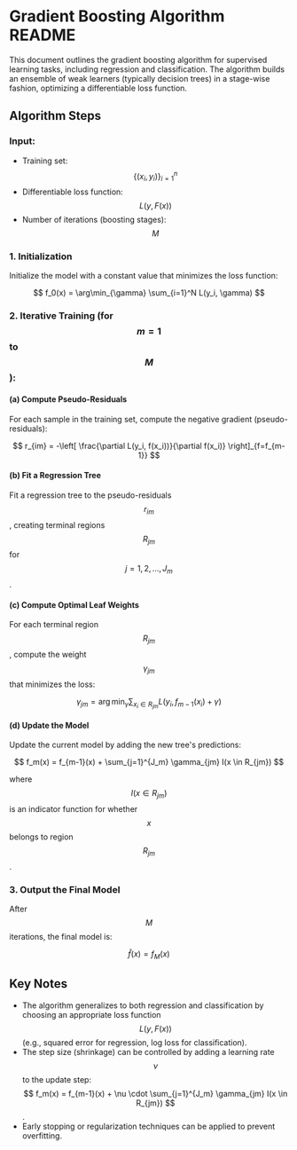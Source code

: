 # Gradient Boosting Algorithm README

This document outlines the gradient boosting algorithm for supervised learning tasks, including regression and classification. The algorithm builds an ensemble of weak learners (typically decision trees) in a stage-wise fashion, optimizing a differentiable loss function.

## Algorithm Steps

### Input:
- Training set: $$ \{(x_i, y_i)\}_{i=1}^n $$
- Differentiable loss function: $$ L(y, F(x)) $$
- Number of iterations (boosting stages): $$ M $$

### 1. Initialization
Initialize the model with a constant value that minimizes the loss function:

$$  
f_0(x) = \arg\min_{\gamma} \sum_{i=1}^N L(y_i, \gamma)  
$$

### 2. Iterative Training (for $$ m = 1 $$ to $$ M $$):
#### (a) Compute Pseudo-Residuals
For each sample in the training set, compute the negative gradient (pseudo-residuals):

$$  
r_{im} = -\left[ \frac{\partial L(y_i, f(x_i))}{\partial f(x_i)} \right]_{f=f_{m-1}}  
$$

#### (b) Fit a Regression Tree
Fit a regression tree to the pseudo-residuals $$ r_{im} $$, creating terminal regions $$ R_{jm} $$ for $$ j = 1, 2, \ldots, J_m $$.

#### (c) Compute Optimal Leaf Weights
For each terminal region $$ R_{jm} $$, compute the weight $$ \gamma_{jm} $$ that minimizes the loss:

$$  
\gamma_{jm} = \arg\min_{\gamma} \sum_{x_i \in R_{jm}} L(y_i, f_{m-1}(x_i) + \gamma)  
$$

#### (d) Update the Model
Update the current model by adding the new tree's predictions:

$$  
f_m(x) = f_{m-1}(x) + \sum_{j=1}^{J_m} \gamma_{jm} I(x \in R_{jm})  
$$

where $$ I(x \in R_{jm}) $$ is an indicator function for whether $$ x $$ belongs to region $$ R_{jm} $$.

### 3. Output the Final Model
After $$ M $$ iterations, the final model is:

$$  
\hat{f}(x) = f_M(x)  
$$

## Key Notes
- The algorithm generalizes to both regression and classification by choosing an appropriate loss function $$ L(y, F(x)) $$ (e.g., squared error for regression, log loss for classification).
- The step size (shrinkage) can be controlled by adding a learning rate $$ \nu $$ to the update step:  
  $$ f_m(x) = f_{m-1}(x) + \nu \cdot \sum_{j=1}^{J_m} \gamma_{jm} I(x \in R_{jm}) $$.
- Early stopping or regularization techniques can be applied to prevent overfitting.
